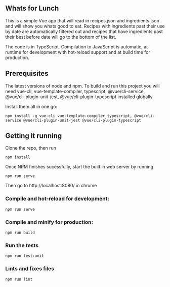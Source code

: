 Whats for Lunch
---
This is a simple Vue app that will read in recipes.json and ingredients.json and will show you whats good to eat. Recipes with ingredients past their use by date are automatically filtered out and recipes that have ingredients past their best before date will go to the bottom of the list.

The code is in TypeScript. Compilation to JavaScript is automatic, at runtime for development with hot-reload support and at build time for production.

Prerequisites
----
The latest versions of node and npm. To build and run this project you will need vue-cli, vue-template-compiler, typescript, @vue/cli-service, @vue/cli-plugin-unit-jest, @vue/cli-plugin-typescript installed globally

Install them all in one go:
```
npm install -g vue-cli vue-template-compiler typescript, @vue/cli-service @vue/cli-plugin-unit-jest @vue/cli-plugin-typescript
```

## Getting it running
Clone the repo, then run
```
npm install
```
Once NPM finishes sucessfully, start the built in web server by running
```
npm run serve
```
Then go to http://localhost:8080/ in chrome

### Compile and hot-reload for development:
```
npm run serve
```

### Compile and minify for production:
```
npm run build
```

### Run the tests
```
npm run test:unit
```

### Lints and fixes files
```
npm run lint
```